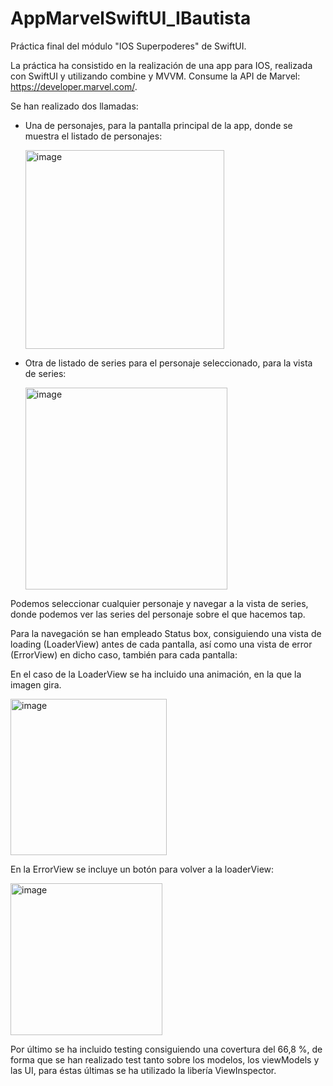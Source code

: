 # AppMarvelSwiftUI_IBautista
Práctica final del módulo "IOS Superpoderes" de SwiftUI.

La práctica ha consistido en la realización de una app para IOS, realizada con SwiftUI y utilizando combine y MVVM.
Consume la API de Marvel: https://developer.marvel.com/.

Se han realizado dos llamadas:
- Una de personajes, para la pantalla principal de la app, donde se muestra el listado de personajes:
  
  <img width="318" alt="image" src="https://github.com/inmiti/AppMarvelSwiftUI_IBautista/assets/118215654/ee96269d-9257-4fa7-a6b7-f1022091230d">


- Otra de listado de series para el personaje seleccionado, para la vista de series:
  
  <img width="323" alt="image" src="https://github.com/inmiti/AppMarvelSwiftUI_IBautista/assets/118215654/41d058e8-986a-4664-8703-a6d1442fd645">

Podemos seleccionar cualquier personaje y navegar a la vista de series, donde podemos ver las series del personaje sobre el que hacemos tap.

Para la navegación se han empleado Status box, consiguiendo una vista de loading (LoaderView) antes de cada pantalla, así como una vista de error (ErrorView) en dicho caso, también para cada pantalla: 

En el caso de la LoaderView se ha incluido una animación, en la que la imagen gira. 

<img width="250" alt="image" src="https://github.com/inmiti/AppMarvelSwiftUI_IBautista/assets/118215654/c205a5ea-28bf-4aaa-a7e3-77e52f58ae46">

En la ErrorView se incluye un botón para volver a la loaderView:

<img width="243" alt="image" src="https://github.com/inmiti/AppMarvelSwiftUI_IBautista/assets/118215654/c13b2f1b-2a60-4403-87c8-3c2b2ac2c18e">

Por último se ha incluido testing consiguiendo una covertura del 66,8 %, de forma que se han realizado test tanto sobre los modelos, los viewModels y las UI, para éstas últimas se ha utilizado la libería ViewInspector. 
